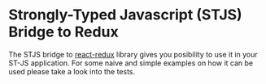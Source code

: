 # Strongly-Typed Javascript (STJS) Bridge to Redux
The STJS bridge to [react-redux](https://github.com/reactjs/react-redux) library gives you posibility to use it in your ST-JS application.
For some naive and simple examples on how it can be used please take a look into the tests.
